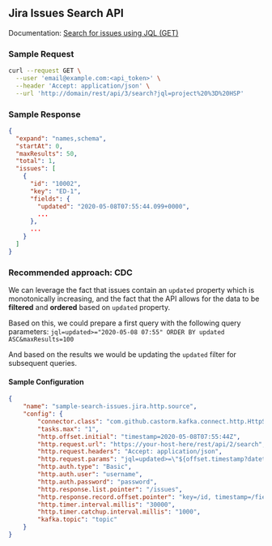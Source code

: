 ## Jira Issues Search API
Documentation: [Search for issues using JQL (GET)](https://developer.atlassian.com/cloud/jira/platform/rest/v3/#api-rest-api-3-search-get)

### Sample Request
```bash
curl --request GET \
  --user 'email@example.com:<api_token>' \
  --header 'Accept: application/json' \
  --url 'http://domain/rest/api/3/search?jql=project%20%3D%20HSP'
```

### Sample Response
```json
{
  "expand": "names,schema",
  "startAt": 0,
  "maxResults": 50,
  "total": 1,
  "issues": [
    {
      "id": "10002",
      "key": "ED-1",
      "fields": {
        "updated": "2020-05-08T07:55:44.099+0000",
        ...
      },
      ...
    }
  ]
}
```

### Recommended approach: CDC
We can leverage the fact that issues contain an `updated` property which is monotonically increasing, and the fact that 
the API allows for the data to be **filtered** and **ordered** based on `updated` property.

Based on this, we could prepare a first query with the following query parameters:
`jql=updated>="2020-05-08 07:55" ORDER BY updated ASC&maxResults=100`

And based on the results we would be updating the `updated` filter for subsequent queries.

#### Sample Configuration
```json
{
    "name": "sample-search-issues.jira.http.source",
    "config": {
        "connector.class": "com.github.castorm.kafka.connect.http.HttpSourceConnector",
        "tasks.max": "1",
        "http.offset.initial": "timestamp=2020-05-08T07:55:44Z",
        "http.request.url": "https://your-host-here/rest/api/2/search",
        "http.request.headers": "Accept: application/json",
        "http.request.params": "jql=updated>=\"${offset.timestamp?datetime.iso?string['yyyy/MM/dd HH:mm']}\" ORDER BY updated ASC&maxResults=100",
        "http.auth.type": "Basic",
        "http.auth.user": "username",
        "http.auth.password": "password",
        "http.response.list.pointer": "/issues",
        "http.response.record.offset.pointer": "key=/id, timestamp=/fields/updated",
        "http.timer.interval.millis": "30000",
        "http.timer.catchup.interval.millis": "1000",
        "kafka.topic": "topic"
    }
}
```
